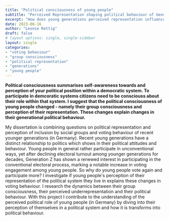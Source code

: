 ```yaml
---
title: "Political consciousness of young people"
subtitle: "Perceived Representation shaping political behaviour of Generation Y and Z"
excerpt: "How does young generations perceived representation influence their political behaviour?"
date: 2023-06-16
author: "Leonie Rettig"
draft: false
# layout options: single, single-sidebar
layout: single
categories:
- "voting behaviour"
- "group consciousness"
- "political representation"
- "generations"
- "young people"
---
```


**Political consciousness summarises self-awareness towards and perception of your political position within a democratic system. To participate in demcoratic systems citizens need to be consciouss about their role within that system. I suggest that the political consciousness of young people changed - namely their group consciousness and perception of their representation. These changes explain changes in their generational political behaviour.**


My dissertation is combining questions on political representation and perception of inclusion by social groups and voting behaviour of recent younger generations (in Germany). Recent young generations have a distinct relationship to politics which shows in their political attitudes and behaviour. Young people in general rather participate in unconventional ways, yet after declining electoral turnout among younger generations for decades, Generation Z has shown a renewed interest in participating in the conventional electoral process, marking a notable increase in voting engagement among young people. So why do young people vote again and participate more? I investigate if young people's perception of their representation of the political system they live in explains these changes in voting behaviour. I research the dynamics between their group consciousness, their perceived underrepresentation and their political behaviour. With this project I contribute to the understanding of the perceived political role of young people (in Germany) by diving into their perception of themselves in a political system and how it is transforms into political behaviour.



